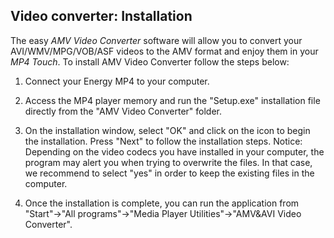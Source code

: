 ## Video converter: Installation

The easy *AMV Video Converter* software will allow you to convert your AVI/WMV/MPG/VOB/ASF videos to the AMV format and enjoy them in your *MP4 Touch*.
To install AMV Video Converter follow the steps below:

1. Connect your Energy MP4 to your computer.

2. Access the MP4 player memory and run the "Setup.exe" installation file directly from the "AMV Video Converter" folder.

3. On the installation window, select "OK" and click on the icon to begin the installation. Press "Next" to follow the installation steps.
Notice: Depending on the video codecs you have installed in your computer, the program may alert you when trying to overwrite the files. In that case, we recommend to select "yes" in order to keep the existing files in the computer.

4. Once the installation is complete, you can run the application from
"Start"->"All programs"->"Media Player Utilities"->"AMV&AVI
Video Converter".
